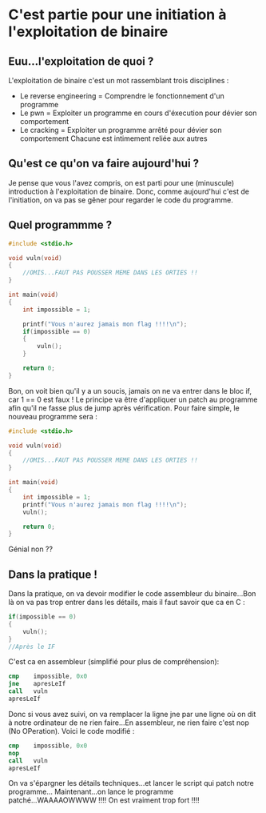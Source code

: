 # C'est partie pour une initiation à l'exploitation de binaire

## Euu...l'exploitation de quoi ?
L'exploitation de binaire c'est un mot rassemblant trois disciplines :
- Le reverse engineering = Comprendre le fonctionnement d'un programme
- Le pwn                 = Exploiter un programme en cours d'éxecution pour dévier son comportement
- Le cracking            = Exploiter un programme arrêté pour dévier son comportement
Chacune est intimement reliée aux autres

## Qu'est ce qu'on va faire aujourd'hui ?
Je pense que vous l'avez compris, on est parti pour une (minuscule) introduction à l'exploitation de binaire. Donc, comme aujourd'hui c'est de l'initiation, on va pas se gêner pour regarder le code du programme.

## Quel programmme ?
```c
#include <stdio.h>

void vuln(void)
{
	//OMIS...FAUT PAS POUSSER MEME DANS LES ORTIES !!
}

int main(void)
{
	int impossible = 1;

	printf("Vous n'aurez jamais mon flag !!!!\n");
	if(impossible == 0)
	{
		vuln();
	}

	return 0;
}
```
Bon, on voit bien qu'il y a un soucis, jamais on ne va entrer dans le bloc if, car 1 == 0 est faux ! Le principe va être d'appliquer un patch au programme afin qu'il ne fasse plus de jump après vérification. Pour faire simple, le nouveau programme sera :
```c
#include <stdio.h>

void vuln(void)
{
	//OMIS...FAUT PAS POUSSER MEME DANS LES ORTIES !!
}

int main(void)
{
	int impossible = 1;
	printf("Vous n'aurez jamais mon flag !!!!\n");
	vuln();

	return 0;
}
```
Génial non ??

## Dans la pratique !
Dans la pratique, on va devoir modifier le code assembleur du binaire...Bon là on va pas trop entrer dans les détails, mais il faut savoir que ca en C :
```c
if(impossible == 0)
{
	vuln();
}
//Après le IF
```
C'est ca en assembleur (simplifié pour plus de compréhension):
```nasm
cmp    impossible, 0x0
jne    apresLeIf
call   vuln
apresLeIf  
```
Donc si vous avez suivi, on va remplacer la ligne jne par une ligne où on dit à notre ordinateur de ne rien faire...En assembleur, ne rien faire c'est nop (No OPeration). Voici le code modifié :
```nasm
cmp    impossible, 0x0
nop    
call   vuln
apresLeIf   
```
On va s'épargner les détails techniques...et lancer le script qui patch notre programme...
Maintenant...on lance le programme patché...WAAAAOWWWW !!!! On est vraiment trop fort !!!!


